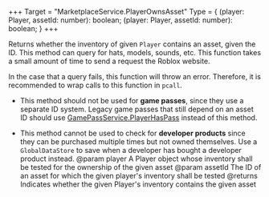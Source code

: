 +++
Target = "MarketplaceService.PlayerOwnsAsset"
Type = { (player: Player, assetId: number): boolean; (player: Player, assetId: number): boolean; }
+++

Returns whether the inventory of given `Player` contains an asset, given the ID. This method can query for hats, models, sounds, etc. This function takes a small amount of time to send a request the Roblox website.In the case that a query fails, this function will throw an error. Therefore, it is recommended to wrap calls to this function in `pcall`.* This method should not be used for **game passes**, since they use a separate ID system. Legacy game passes that still depend on an asset ID should use [GamePassService.PlayerHasPass](https://developer.roblox.com/api-reference/function/GamePassService/PlayerHasPass) instead of this method.* This method cannot be used to check for **developer products** since they can be purchased multiple times but not owned themselves. Use a `GlobalDataStore` to save when a developer has bought a developer product instead.@param player A Player object whose inventory shall be tested for the ownership of the given asset@param assetId The ID of an asset for which the given player's inventory shall be tested@returns Indicates whether the given Player's inventory contains the given asset